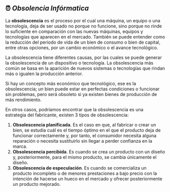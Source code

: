 ## ⏰ _**Obsolencia Infórmatica**_

La **obsolescencia** es el proceso por el cual una máquina, un equipo o una tecnología, deja de ser usado no porque no funcione, sino porque no rinde lo suficiente en comparación con las nuevas máquinas, equipos y tecnologías que aparecen en el mercado. También se puede entender como la reducción del periodo de vida de un bien de consumo o bien de capital, entre otras opciones, por un cambio económico o el avance tecnológico.

La obsolescencia tiene diferentes causas, por las cuales se puede generar la obsolescencia de un dispositivo o tecnología. La obsolescencia más común se basa en la aparición de nuevos sistemas o tecnologías que rindan más o igualen la producción anterior.

Si hay un concepto más económico que tecno­lógico, ese es la obsolescencia; un bien puede estar en perfectas condiciones o funcionar sin problemas, pero será obsoleto si ya existen bienes de producción de más rendimiento. 

En otros casos, podríamos encontrar que la obsolescencia es una estrategia del fabricante, existen 3 tipos de obsolescencia:

1. **Obsolescencia planificada**. Es el caso en que, al fabricar o crear un bien, se estudia cuál es el tiempo óptimo en el que el producto deja de funcionar correctamente y, por tanto, el consumidor necesita alguna reparación o necesita sustituirlo sin llegar a perder confianza en la marca.
2. **Obsolescencia percibida**. Es cuando se crea un producto con un diseño y, posteriormente, para el mismo producto, se cambia únicamente el diseño.
3. **Obsolescencia de especulación**. Es cuando se comercializa un producto incompleto o de menores prestaciones a bajo precio con la intención de hacerse un hueco en el mercado y ofrecer posteriormente un producto mejorado. 
